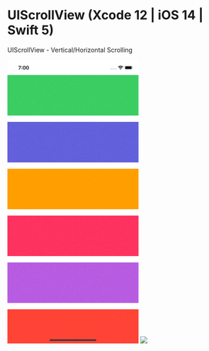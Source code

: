 # UIScrollView (Xcode 12 | iOS 14 | Swift 5)

UIScrollView - Vertical/Horizontal Scrolling

![](UIScrollView(Vertical).gif)                                                    ![](UIScrollView(Horizontal).gif)
